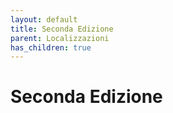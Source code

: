 ```yaml
---
layout: default
title: Seconda Edizione
parent: Localizzazioni
has_children: true
---
```


# Seconda Edizione